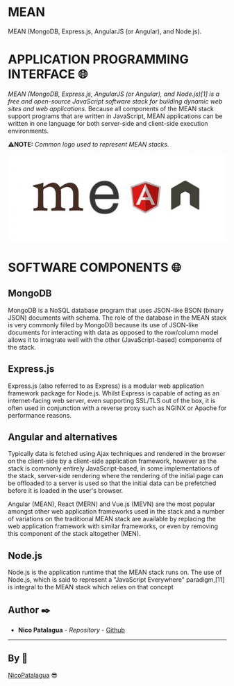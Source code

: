 # MEAN
MEAN (MongoDB, Express.js, AngularJS (or Angular), and Node.js).

# APPLICATION PROGRAMMING INTERFACE 🌐
_MEAN (MongoDB, Express.js, AngularJS (or Angular), and Node.js)[1] is a free and open-source JavaScript software stack for building dynamic web sites and web applications._ Because all components of the MEAN stack support programs that are written in JavaScript, MEAN applications can be written in one language for both server-side and client-side execution environments.

⚠**NOTE:** _Common logo used to represent MEAN stacks._

  ![Image](Meanstack-624x250.jpg)

# SOFTWARE COMPONENTS 🌐
## MongoDB
MongoDB is a NoSQL database program that uses JSON-like BSON (binary JSON) documents with schema.
The role of the database in the MEAN stack is very commonly filled by MongoDB because its use of JSON-like documents for interacting with data as opposed to the row/column model allows it to integrate well with the other (JavaScript-based) components of the stack.

## Express.js
Express.js (also referred to as Express) is a modular web application framework package for Node.js.
Whilst Express is capable of acting as an internet-facing web server, even supporting SSL/TLS out of the box, it is often used in conjunction with a reverse proxy such as NGINX or Apache for performance reasons.

## Angular and alternatives
Typically data is fetched using Ajax techniques and rendered in the browser on the client-side by a client-side application framework, however as the stack is commonly entirely JavaScript-based, in some implementations of the stack, server-side rendering where the rendering of the initial page can be offloaded to a server is used so that the initial data can be prefetched before it is loaded in the user's browser.

Angular (MEAN), React (MERN) and Vue.js (MEVN) are the most popular amongst other web application frameworks used in the stack and a number of variations on the traditional MEAN stack are available by replacing the web application framework with similar frameworks, or even by removing this component of the stack altogether (MEN).

## Node.js
Node.js is the application runtime that the MEAN stack runs on.
The use of Node.js, which is said to represent a "JavaScript Everywhere" paradigm,[11] is integral to the MEAN stack which relies on that concept

## Author ✒️

* **Nico Patalagua** - *Repository* - [Github](https://github.com/NicoPatalagua)


---
## By 📌
[NicoPatalagua](https://www.instagram.com/nicopatalagua/) 😎

